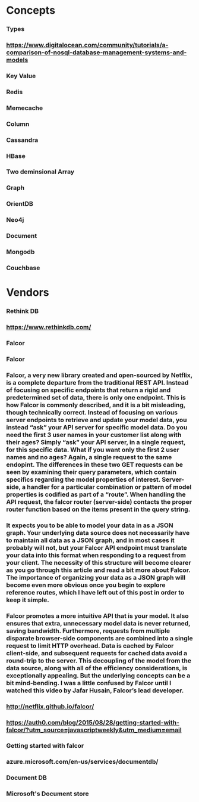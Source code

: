 # Concepts
### Types
### https://www.digitalocean.com/community/tutorials/a-comparison-of-nosql-database-management-systems-and-models
### Key Value
### Redis
### Memecache
### Column
### Cassandra
### HBase
### Two deminsional Array
### Graph
### OrientDB
### Neo4j
### Document
### Mongodb
### Couchbase
# Vendors
### Rethink DB
### https://www.rethinkdb.com/
### Falcor
### Falcor

### Falcor, a very new library created and open-sourced by Netflix, is a complete departure from the traditional REST API. Instead of focusing on specific endpoints that return a rigid and predetermined set of data, there is only one endpoint. This is how Falcor is commonly described, and it is a bit misleading, though technically correct. Instead of focusing on various server endpoints to retrieve and update your model data, you instead “ask” your API server for specific model data. Do you need the first 3 user names in your customer list along with their ages? Simply “ask” your API server, in a single request, for this specific data. What if you want only the first 2 user names and no ages? Again, a single request to the same endopint. The differences in these two GET requests can be seen by examining their query parameters, which contain specifics regarding the model properties of interest. Server-side, a handler for a particular combination or pattern of model properties is codified as part of a “route”. When handling the API request, the falcor router (server-side) contacts the proper router function based on the items present in the query string.

###   


### It expects you to be able to model your data in as a JSON graph. Your underlying data source does not necessarily have to maintain all data as a JSON graph, and in most cases it probably will not, but your Falcor API endpoint must translate your data into this format when responding to a request from your client. The necessity of this structure will become clearer as you go through this article and read a bit more about Falcor. The importance of organizing your data as a JSON graph will become even more obvious once you begin to explore reference routes, which I have left out of this post in order to keep it simple.

###   


### Falcor promotes a more intuitive API that is your model. It also ensures that extra, unnecessary model data is never returned, saving bandwidth. Furthermore, requests from multiple disparate browser-side components are combined into a single request to limit HTTP overhead. Data is cached by Falcor client-side, and subsequent requests for cached data avoid a round-trip to the server. This decoupling of the model from the data source, along with all of the efficiency considerations, is exceptionally appealing. But the underlying concepts can be a bit mind-bending. I was a little confused by Falcor until I watched this video by Jafar Husain, Falcor’s lead developer.
### http://netflix.github.io/falcor/
### https://auth0.com/blog/2015/08/28/getting-started-with-falcor/?utm_source=javascriptweekly&utm_medium=email
### Getting started with falcor
### azure.microsoft.com/en-us/services/documentdb/
### Document DB
### Microsoft's Document store
